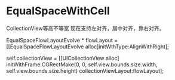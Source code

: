 # EqualSpaceWithCell
CollectionView等高不等宽
现在支持左对齐，居中对齐，靠右对齐。

EqualSpaceFlowLayoutEvolve * flowLayout = [[EqualSpaceFlowLayoutEvolve alloc]initWthType:AlignWithRight];

self.collectionView = [[UICollectionView alloc] initWithFrame:CGRectMake(0, 0, self.view.bounds.size.width, self.view.bounds.size.height) collectionViewLayout:flowLayout];

